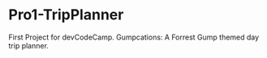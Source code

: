 # Pro1-TripPlanner

First Project for devCodeCamp. Gumpcations: A Forrest Gump themed day trip planner.

